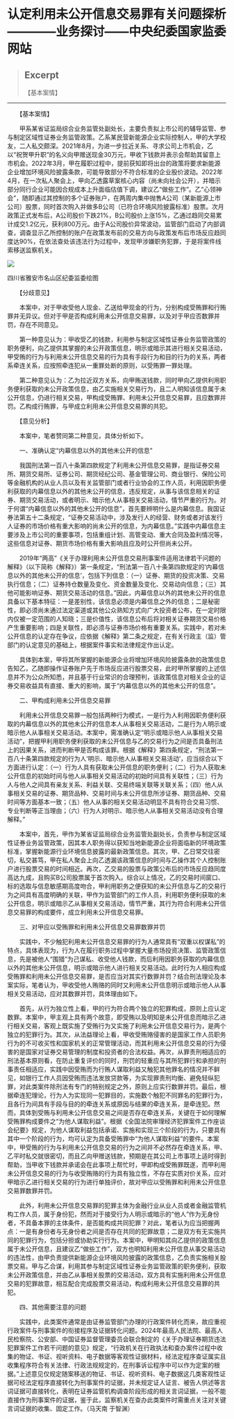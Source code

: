 
# 认定利用未公开信息交易罪有关问题探析————业务探讨——中央纪委国家监委网站

> ## Excerpt
> 【基本案情】

---
　　【基本案情】

　　甲系某省证监局综合业务监管处副处长，主要负责拟上市公司的辅导监管、参与制定区域性证券业务监管政策。乙系某民营新能源企业实际控制人，甲的大学校友，二人私交颇深。2021年8月，为进一步拉近关系、寻求公司上市机会，乙以“祝贺甲升职”的名义向甲赠送现金30万元，甲收下钱款并表示会帮助其留意上市机会。2022年3月，甲在履职过程中，提前获知即将出台的政策将要求新能源企业增加环境风险披露条款，可能导致部分不符合标准的企业股价波动。2022年4月，在一次私人聚会上，甲向乙透露草案核心内容（尚未向社会公开），并暗示部分同行企业可能因合规成本上升面临估值下调，建议乙“做些工作”。乙“心领神会”，随即通过其控制的多个证券账户，在两周内集中抛售A公司（某新能源上市公司）股票，同时首次购入并做多B公司（已符合环境风险披露标准）股票。次月政策正式发布后，A公司股价下跌21%，B公司股价上涨15%，乙通过趋同交易累计成交1.2亿元，获利800万元。由于A公司股价异常波动，监管部门启动了内部调查，调查显示乙所控制的账户在政策发布前的交易方向与政策发布后市场反应趋同度达90%，在依法查处该违法行为过程中，发现甲涉嫌职务犯罪，于是将案件线索移送监察机关。

![](https://www.ccdi.gov.cn/hdjln/ywtt/202502/W020250227473085609309.jpeg)

四川省雅安市名山区纪委监委绘图

　　【分歧意见】

　　本案中，对于甲收受他人现金、乙送给甲现金的行为，分别构成受贿罪和行贿罪并无异议。但对于甲是否构成利用未公开信息交易罪，以及对于甲应否数罪并罚，存在不同意见。

　　第一种意见认为：甲收受乙的钱款，利用参与制定区域性证券业务监管政策的职务便利，向乙提供其掌握的未公开政策信息，明示或暗示其进行相关交易活动，甲受贿的行为与利用未公开信息交易的行为具有手段行为和目的行为的关系，两者系牵连关系，应按照牵连犯从一重罪处断的原则，以受贿罪一罪处理。

　　第二种意见认为：乙为拉近双方关系，向甲贿送钱款，同时甲向乙提供利用职务便利获取的未公开政策信息，由乙实施相关交易行为，且二人明知该信息属于未公开信息，仍进行相关交易，甲构成受贿罪、利用未公开信息交易罪，且应数罪并罚。乙构成行贿罪，与甲成立利用未公开信息交易罪的共犯。

　　【意见分析】

　　本案中，笔者赞同第二种意见，具体分析如下。

　　一、准确认定“内幕信息以外的其他未公开的信息”

　　我国刑法第一百八十条第四款规定了利用未公开信息交易罪，是指证券交易所、期货交易所、证券公司、期货经纪公司、基金管理公司、商业银行、保险公司等金融机构的从业人员以及有关监管部门或者行业协会的工作人员，利用因职务便利获取的内幕信息以外的其他未公开的信息，违反规定，从事与该信息相关的证券、期货交易活动，或者明示、暗示他人从事相关交易活动，情节严重的行为。对于何谓“内幕信息以外的其他未公开的信息”，首先要辨明什么是内幕信息。我国证券法第五十二条规定，“证券交易活动中，涉及发行人的经营、财务或者对该发行人证券的市场价格有重大影响的尚未公开的信息，为内幕信息。”实践中内幕信息主要涉及上市公司的重要事项，包括重组计划、高管变动、重大合同及盈利情况等，这些信息对证券、期货市场价格有重大影响且应及时公开但尚未公开。

　　2019年“两高”《关于办理利用未公开信息交易刑事案件适用法律若干问题的解释》（以下简称《解释》）第一条规定，“刑法第一百八十条第四款规定的‘内幕信息以外的其他未公开的信息’，包括下列信息：（一）证券、期货的投资决策、交易执行信息；（二）证券持仓数量及变化、资金数量及变化、交易动向信息；（三）其他可能影响证券、期货交易活动的信息。”因此，内幕信息以外的其他未公开的信息具备以下基本特征：一是差别性，该信息必须是内幕信息之外的信息；二是秘密性，即必须尚未通过法定渠道或其他公众熟知方式向广大投资者公布，在一定时限内仅被一定范围的人知晓；三是价值性，该信息公布后将对相关证券期货交易价格产生重要影响；四是关联性，即必须与证券市场价格有重要关系。实践中，若对未公开信息的认定存在争议，应依据《解释》第二条之规定，在有关行政主（监）管部门的认定意见的基础上，根据案件事实和法律规定作出认定。

　　具体到本案，甲将其所掌握的新能源企业将增加环境风险披露条款的政策信息告知乙，乙随即操作证券账户先于市场反应进行股票交易，此时甲所掌握的上述信息并不为公众所知悉，并且基于行业常识的合理预判，该政策信息对相关企业的证券交易收益具有直接、重大的影响，属于“内幕信息以外的其他未公开的信息”。

　　二、甲构成利用未公开信息交易罪

　　利用未公开信息交易罪一般包括两种行为模式，一是行为人利用因职务便利获取的内幕信息以外的其他未公开的信息本人从事相关交易活动，二是行为人明示或暗示他人从事相关交易活动。本案中，需准确认定“明示或暗示他人从事相关交易活动”，把握甲利用职务便利获取的未公开信息与乙的交易行为之间是否具备刑法上的因果关系，进而判断甲是否构成该罪。根据《解释》第四条规定，“刑法第一百八十条第四款规定的行为人‘明示、暗示他人从事相关交易活动’，应当综合以下方面进行认定：（一）行为人具有获取未公开信息的职务便利；（二）行为人获取未公开信息的初始时间与他人从事相关交易活动的初始时间具有关联性；（三）行为人与他人之间具有亲友关系、利益关联、交易终端关联等关联关系；（四）他人从事相关交易的证券、期货品种、交易时间与未公开信息所涉证券、期货品种、交易时间等方面基本一致；（五）他人从事的相关交易活动明显不具有符合交易习惯、专业判断等正当理由；（六）行为人对明示、暗示他人从事相关交易活动没有合理解释。”

　　本案中，首先，甲作为某省证监局综合业务监管处副处长，负责参与制定区域性证券业务监管政策，因其本人职务得以获知当地新能源企业将面临新的环境政策标准，掌握新能源行业环境信息披露的最新政策信息。其次，甲、乙日常交往密切，私交甚笃，甲在私人聚会上向乙透漏该政策信息的时间与乙操作其个人控制账户进行股票交易的时间相近。再次，乙交易的股票与政策公布后的市场反应趋同度高达九成，且购买B公司股票属于首次购入。综合以上情况，乙的交易时间窗口、标的选取与信息敏感期高度吻合，甲利用职务之便获知的未公开信息与乙的交易行为之间具有高度明确的关联，甲作为监管部门的工作人员，利用职务便利获取的未公开信息，明示或暗示乙从事相关交易活动，情节严重，其行为符合利用未公开信息交易罪的构成要件，成立利用未公开信息交易罪。

　　三、对甲应以受贿罪和利用未公开信息交易罪数罪并罚

　　实践中，不少触犯利用未公开信息交易罪的行为人通常具有“双重以权谋私”的特点，具体表现为，行为人在履行职务过程中掌握大量市场投资决策、监管政策信息，先是被他人“围猎”为己谋私、收受他人钱款，而后利用因职务获取的内幕信息以外的其他未公开信息，明示或暗示他人进行相关交易活动。此时行为人相应构成受贿罪和利用未公开信息交易罪，是否应当对其实行数罪并罚？结合刑法理论及本案实际，笔者认为，甲收受他人贿赂的同时又利用未公开信息明示或暗示他人从事相关交易活动，应对其数罪并罚，具体理由如下。

　　首先，从行为独立性上看，甲的行为符合两个独立的犯罪构成，原则上应认定数罪。本案中，甲主观上具有两个故意，即受贿以及明知是未公开信息而暗示乙进行相关交易，客观上既实施了受贿行为又实施了利用未公开信息交易行为，是两个独立的犯罪行为。其次，从法益理论上看，甲收受贿赂侵害的是国家工作人员职务行为的不可收买性和国家机关的正常管理活动，而其利用未公开信息交易的行为侵害的是国家对证券交易管理的制度和投资者的合法权益。再次，从罪责刑相适应的刑法基本原则看，在防止重复评价的同时，刑罚的轻重应与其所犯罪行和承担的刑事责任相适应，实践中因受贿而为行贿人谋取利益又触犯其他罪名的情况并不鲜见，如银行工作人员因受贿而违法发放贷款等，为实现罪责刑均衡、避免轻纵犯罪，对此类案件除刑法有专门的特别规定之外，原则上应实行数罪并罚。最后，根据牵连犯理论，行为人为实现同一犯罪目的，实施数个触犯不同罪名的犯罪行为，且各行为间具有手段与目的的牵连关系或原因与结果的牵连关系，是牵连犯。然而，具体到受贿与利用未公开信息交易之间是否存在牵连关系，关键在于如何理解受贿罪构成要件之“为他人谋取利益”。根据《全国法院审理经济犯罪案件工作座谈会纪要》规定，为他人谋取利益包括承诺、实施和实现三个阶段的行为，只要具有其中一个阶段的行为，均可认定为具备受贿罪中“为他人谋取利益”的要件。本案中，甲受贿的行为与利用未公开信息交易的行为之间并不必然存在牵连关系，甲、乙平时私交就很密切，而且乙向甲赠送钱款，预期是在其公司上市事项上适时得到帮助，当甲收下钱款并承诺会在此事项上帮忙时，甲即构成受贿罪既遂，而甲利用未公开信息交易的行为与收受贿赂的行为具有独立性，不存在实质对价关系，应对甲暗示乙进行相关交易的行为进行单独评价，故对甲应以受贿罪和利用未公开信息交易罪数罪并罚。

　　此外，利用未公开信息交易罪的犯罪主体为金融行业从业人员或者金融监管机构工作人员，属于身份犯，然而对于接受行为人明示或暗示的“他人”作为无身份者，不具备本罪的主体条件，是否能构成共同犯罪？对此，笔者认为应当把握两点：一是有身份者与无身份者之间是否存在共同的犯罪故意；二是双方有无实施共同的犯罪行为，包括分担或协助实行行为。本案中，甲明知其向乙提供的政策信息属于未公开信息，且建议乙“做些工作”，双方也明知利用未公开信息从事交易活动的违法性，由甲负责提供新能源企业环境风险披露的政策信息，乙负责实施相关股票交易。甲与乙合谋，利用其参与制定区域性证券业务监管政策的职务便利，获取未公开政策信息，并由乙从事相关股票的交易活动，双方具有实施利用未公开信息交易的犯罪故意，相互配合完成股票交易活动，构成利用未公开信息交易罪的共犯。

　　四、其他需要注意的问题

　　实践中，此类案件通常是由证券监管部门办理的行政案件转化而来，故应重视行政案件与刑事案件的衔接程序及证据转化问题。2024年最高人民法院、最高人民检察院、公安部、中国证券监督管理委员会联合制定的《关于办理证券期货违法犯罪案件工作若干问题的意见》规定，“行政机关在行政执法和查办案件过程中收集的物证、书证、视听资料、电子数据等客观性证据材料，经法定程序查证属实且收集程序符合有关法律、行政法规规定的，在刑事诉讼程序中可以作为定案的根据。”上述意见仅规定随案移送的物证、书证、视听资料、电子数据这几类客观性证据可经法定程序直接转化为刑事案件的证据，并未规定证人证言、被告人供述等言词证据可直接转化，表明在证券监管机构调查阶段形成的相关言词证据，一般不能直接作为刑事案件的证据，鉴于此，监察机关在查办此类案件时需重点关注对关键言词证据的收集、固定工作。（马天南 于智渊）
